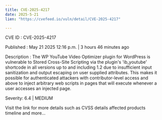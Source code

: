 ```yaml
---
title: CVE-2025-4217
date: 2025-5-21
lien: "https://cvefeed.io/vuln/detail/CVE-2025-4217"

---
```


CVE ID : CVE-2025-4217

Published :  May 21
2025
12:16 p.m. | 3 hours
46 minutes ago

Description : The WP YouTube Video Optimizer plugin for WordPress is vulnerable to Stored Cross-Site Scripting via the plugin's 'ib_youtube' shortcode in all versions up to
and including
1.2 due to insufficient input sanitization and output escaping on user supplied attributes. This makes it possible for authenticated attackers
with contributor-level access and above
to inject arbitrary web scripts in pages that will execute whenever a user accesses an injected page.

Severity: 6.4 | MEDIUM

Visit the link for more details
such as CVSS details
affected products
timeline
and more...

